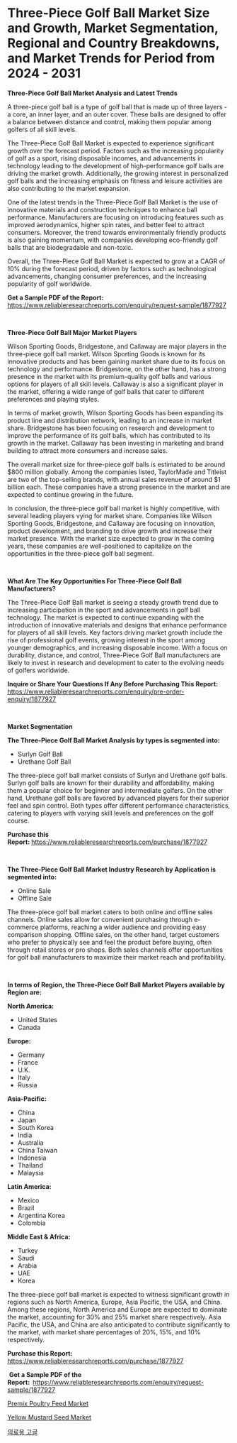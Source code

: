 <p><h1>Three-Piece Golf Ball Market Size and Growth, Market Segmentation, Regional and Country Breakdowns, and Market Trends for Period from 2024 -  2031</h1></p><p><strong>Three-Piece Golf Ball Market Analysis and Latest Trends</strong></p>
<p><p>A three-piece golf ball is a type of golf ball that is made up of three layers - a core, an inner layer, and an outer cover. These balls are designed to offer a balance between distance and control, making them popular among golfers of all skill levels.</p><p>The Three-Piece Golf Ball Market is expected to experience significant growth over the forecast period. Factors such as the increasing popularity of golf as a sport, rising disposable incomes, and advancements in technology leading to the development of high-performance golf balls are driving the market growth. Additionally, the growing interest in personalized golf balls and the increasing emphasis on fitness and leisure activities are also contributing to the market expansion.</p><p>One of the latest trends in the Three-Piece Golf Ball Market is the use of innovative materials and construction techniques to enhance ball performance. Manufacturers are focusing on introducing features such as improved aerodynamics, higher spin rates, and better feel to attract consumers. Moreover, the trend towards environmentally friendly products is also gaining momentum, with companies developing eco-friendly golf balls that are biodegradable and non-toxic.</p><p>Overall, the Three-Piece Golf Ball Market is expected to grow at a CAGR of 10% during the forecast period, driven by factors such as technological advancements, changing consumer preferences, and the increasing popularity of golf worldwide.</p></p>
<p><strong>Get a Sample PDF of the Report:&nbsp;</strong> <a href="https://www.reliableresearchreports.com/enquiry/request-sample/1877927">https://www.reliableresearchreports.com/enquiry/request-sample/1877927</a></p>
<p>&nbsp;</p>
<p><strong>Three-Piece Golf Ball Major Market Players</strong></p>
<p><p>Wilson Sporting Goods, Bridgestone, and Callaway are major players in the three-piece golf ball market. Wilson Sporting Goods is known for its innovative products and has been gaining market share due to its focus on technology and performance. Bridgestone, on the other hand, has a strong presence in the market with its premium-quality golf balls and various options for players of all skill levels. Callaway is also a significant player in the market, offering a wide range of golf balls that cater to different preferences and playing styles.</p><p>In terms of market growth, Wilson Sporting Goods has been expanding its product line and distribution network, leading to an increase in market share. Bridgestone has been focusing on research and development to improve the performance of its golf balls, which has contributed to its growth in the market. Callaway has been investing in marketing and brand building to attract more consumers and increase sales.</p><p>The overall market size for three-piece golf balls is estimated to be around $800 million globally. Among the companies listed, TaylorMade and Titleist are two of the top-selling brands, with annual sales revenue of around $1 billion each. These companies have a strong presence in the market and are expected to continue growing in the future. </p><p>In conclusion, the three-piece golf ball market is highly competitive, with several leading players vying for market share. Companies like Wilson Sporting Goods, Bridgestone, and Callaway are focusing on innovation, product development, and branding to drive growth and increase their market presence. With the market size expected to grow in the coming years, these companies are well-positioned to capitalize on the opportunities in the three-piece golf ball segment.</p></p>
<p>&nbsp;</p>
<p><strong>What Are The Key Opportunities For Three-Piece Golf Ball Manufacturers?</strong></p>
<p><p>The Three-Piece Golf Ball market is seeing a steady growth trend due to increasing participation in the sport and advancements in golf ball technology. The market is expected to continue expanding with the introduction of innovative materials and designs that enhance performance for players of all skill levels. Key factors driving market growth include the rise of professional golf events, growing interest in the sport among younger demographics, and increasing disposable income. With a focus on durability, distance, and control, Three-Piece Golf Ball manufacturers are likely to invest in research and development to cater to the evolving needs of golfers worldwide.</p></p>
<p><strong>Inquire or Share Your Questions If Any Before Purchasing This Report:</strong> <a href="https://www.reliableresearchreports.com/enquiry/pre-order-enquiry/1877927">https://www.reliableresearchreports.com/enquiry/pre-order-enquiry/1877927</a></p>
<p>&nbsp;</p>
<p><strong>Market Segmentation</strong></p>
<p><strong>The Three-Piece Golf Ball Market Analysis by types is segmented into:</strong></p>
<p><ul><li>Surlyn Golf Ball</li><li>Urethane Golf Ball</li></ul></p>
<p><p>The three-piece golf ball market consists of Surlyn and Urethane golf balls. Surlyn golf balls are known for their durability and affordability, making them a popular choice for beginner and intermediate golfers. On the other hand, Urethane golf balls are favored by advanced players for their superior feel and spin control. Both types offer different performance characteristics, catering to players with varying skill levels and preferences on the golf course.</p></p>
<p><strong>Purchase this Report:&nbsp;</strong><a href="https://www.reliableresearchreports.com/purchase/1877927">https://www.reliableresearchreports.com/purchase/1877927</a></p>
<p>&nbsp;</p>
<p><strong>The Three-Piece Golf Ball Market Industry Research by Application is segmented into:</strong></p>
<p><ul><li>Online Sale</li><li>Offline Sale</li></ul></p>
<p><p>The three-piece golf ball market caters to both online and offline sales channels. Online sales allow for convenient purchasing through e-commerce platforms, reaching a wider audience and providing easy comparison shopping. Offline sales, on the other hand, target customers who prefer to physically see and feel the product before buying, often through retail stores or pro shops. Both sales channels offer opportunities for golf ball manufacturers to maximize their market reach and profitability.</p></p>
<p>&nbsp;</p>
<p><strong>In terms of Region, the Three-Piece Golf Ball Market Players available by Region are:</strong></p>
<p>
    <p> <strong> North America: </strong>
        <ul>
            <li>United States</li>
            <li>Canada</li>
        </ul>
        </p> 
    <p> <strong> Europe: </strong>
        <ul>
            <li>Germany</li>
            <li>France</li>
            <li>U.K.</li>
            <li>Italy</li>
            <li>Russia</li>
        </ul>
        </p> 
    <p> <strong> Asia-Pacific: </strong>
        <ul>
            <li>China</li>
            <li>Japan</li>
            <li>South Korea</li>
            <li>India</li>
            <li>Australia</li>
            <li>China Taiwan</li>
            <li>Indonesia</li>
            <li>Thailand</li>
            <li>Malaysia</li>
        </ul>
        </p> 
    <p> <strong> Latin America: </strong>
        <ul>
            <li>Mexico</li>
            <li>Brazil</li>
            <li>Argentina Korea</li>
            <li>Colombia</li>
        </ul>
        </p> 
    <p> <strong> Middle East & Africa: </strong>
        <ul>
            <li>Turkey</li>
            <li>Saudi</li>
            <li>Arabia</li>
            <li>UAE</li>
            <li>Korea</li>
        </ul>
    </p>
    </p>
<p><p>The three-piece golf ball market is expected to witness significant growth in regions such as North America, Europe, Asia Pacific, the USA, and China. Among these regions, North America and Europe are expected to dominate the market, accounting for 30% and 25% market share respectively. Asia Pacific, the USA, and China are also anticipated to contribute significantly to the market, with market share percentages of 20%, 15%, and 10% respectively.</p></p>
<p><strong>Purchase this Report: </strong><a href="https://www.reliableresearchreports.com/purchase/1877927">https://www.reliableresearchreports.com/purchase/1877927</a></p>
<p>&nbsp;<strong>Get a Sample PDF of the Report:&nbsp;&nbsp;</strong><a href="https://www.reliableresearchreports.com/enquiry/request-sample/1877927">https://www.reliableresearchreports.com/enquiry/request-sample/1877927</a></p>
<p><strong></strong></p>
<p><p><a href="https://issuu.com/reportprime-2/docs/premix-poultry-feed-market-size-2030.pptx">Premix Poultry Feed Market</a></p><p><a href="https://issuu.com/reportprime-2/docs/yellow-mustard-seed-market-size-2030.pptx">Yellow Mustard Seed Market</a></p><p><a href="https://github.com/rsg307664904/Market-Research-Report-List-1/blob/main/76865337557.md">의료용 고글</a></p></p>